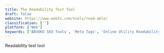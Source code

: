 ```yaml
---
title: The Readability Test Tool
draft: false 
website: https://www.webfx.com/tools/read-able/
classification: ['']
platform: ['Web']
keywords: ['BAVOKO SEO Tools', 'Meta Tags', 'Online Utility Readability Calculator', 'Yoast SEO']
---
```

Readability test tool